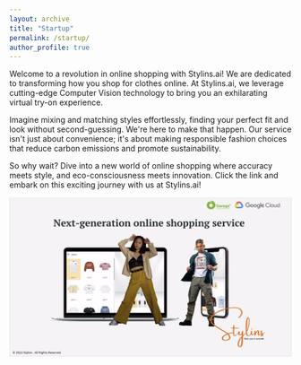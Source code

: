 ```yaml
---
layout: archive
title: "Startup"
permalink: /startup/
author_profile: true
---
```


Welcome to a revolution in online shopping with Stylins.ai! We are dedicated to transforming how you shop for clothes online. At Stylins.ai, we leverage cutting-edge Computer Vision technology to bring you an exhilarating virtual try-on experience.

Imagine mixing and matching styles effortlessly, finding your perfect fit and look without second-guessing. We're here to make that happen. Our service isn't just about convenience; it's about making responsible fashion choices that reduce carbon emissions and promote sustainability.

So why wait? Dive into a new world of online shopping where accuracy meets style, and eco-consciousness meets innovation. Click the link and embark on this exciting journey with us at Stylins.ai!

[![video](../images/startup/Stylins_video_cover_page.png)](../images/startup/2022_Stylins_demo.mp4)

